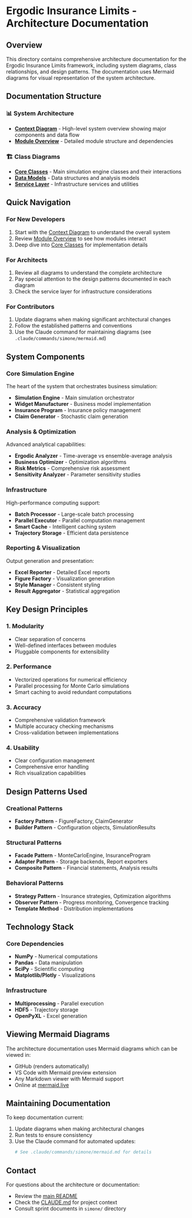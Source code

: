 # Ergodic Insurance Limits - Architecture Documentation

## Overview

This directory contains comprehensive architecture documentation for the Ergodic Insurance Limits framework, including system diagrams, class relationships, and design patterns. The documentation uses Mermaid diagrams for visual representation of the system architecture.

## Documentation Structure

### 📊 System Architecture
- **[Context Diagram](./context_diagram.md)** - High-level system overview showing major components and data flow
- **[Module Overview](./module_overview.md)** - Detailed module structure and dependencies

### 🏗️ Class Diagrams
- **[Core Classes](./class_diagrams/core_classes.md)** - Main simulation engine classes and their interactions
- **[Data Models](./class_diagrams/data_models.md)** - Data structures and analysis models
- **[Service Layer](./class_diagrams/service_layer.md)** - Infrastructure services and utilities

## Quick Navigation

### For New Developers
1. Start with the [Context Diagram](./context_diagram.md) to understand the overall system
2. Review [Module Overview](./module_overview.md) to see how modules interact
3. Deep dive into [Core Classes](./class_diagrams/core_classes.md) for implementation details

### For Architects
1. Review all diagrams to understand the complete architecture
2. Pay special attention to the design patterns documented in each diagram
3. Check the service layer for infrastructure considerations

### For Contributors
1. Update diagrams when making significant architectural changes
2. Follow the established patterns and conventions
3. Use the Claude command for maintaining diagrams (see `.claude/commands/simone/mermaid.md`)

## System Components

### Core Simulation Engine
The heart of the system that orchestrates business simulation:
- **Simulation Engine** - Main simulation orchestrator
- **Widget Manufacturer** - Business model implementation
- **Insurance Program** - Insurance policy management
- **Claim Generator** - Stochastic claim generation

### Analysis & Optimization
Advanced analytical capabilities:
- **Ergodic Analyzer** - Time-average vs ensemble-average analysis
- **Business Optimizer** - Optimization algorithms
- **Risk Metrics** - Comprehensive risk assessment
- **Sensitivity Analyzer** - Parameter sensitivity studies

### Infrastructure
High-performance computing support:
- **Batch Processor** - Large-scale batch processing
- **Parallel Executor** - Parallel computation management
- **Smart Cache** - Intelligent caching system
- **Trajectory Storage** - Efficient data persistence

### Reporting & Visualization
Output generation and presentation:
- **Excel Reporter** - Detailed Excel reports
- **Figure Factory** - Visualization generation
- **Style Manager** - Consistent styling
- **Result Aggregator** - Statistical aggregation

## Key Design Principles

### 1. Modularity
- Clear separation of concerns
- Well-defined interfaces between modules
- Pluggable components for extensibility

### 2. Performance
- Vectorized operations for numerical efficiency
- Parallel processing for Monte Carlo simulations
- Smart caching to avoid redundant computations

### 3. Accuracy
- Comprehensive validation framework
- Multiple accuracy checking mechanisms
- Cross-validation between implementations

### 4. Usability
- Clear configuration management
- Comprehensive error handling
- Rich visualization capabilities

## Design Patterns Used

### Creational Patterns
- **Factory Pattern** - FigureFactory, ClaimGenerator
- **Builder Pattern** - Configuration objects, SimulationResults

### Structural Patterns
- **Facade Pattern** - MonteCarloEngine, InsuranceProgram
- **Adapter Pattern** - Storage backends, Report exporters
- **Composite Pattern** - Financial statements, Analysis results

### Behavioral Patterns
- **Strategy Pattern** - Insurance strategies, Optimization algorithms
- **Observer Pattern** - Progress monitoring, Convergence tracking
- **Template Method** - Distribution implementations

## Technology Stack

### Core Dependencies
- **NumPy** - Numerical computations
- **Pandas** - Data manipulation
- **SciPy** - Scientific computing
- **Matplotlib/Plotly** - Visualizations

### Infrastructure
- **Multiprocessing** - Parallel execution
- **HDF5** - Trajectory storage
- **OpenPyXL** - Excel generation

## Viewing Mermaid Diagrams

The architecture documentation uses Mermaid diagrams which can be viewed in:
- GitHub (renders automatically)
- VS Code with Mermaid preview extension
- Any Markdown viewer with Mermaid support
- Online at [mermaid.live](https://mermaid.live)

## Maintaining Documentation

To keep documentation current:
1. Update diagrams when making architectural changes
2. Run tests to ensure consistency
3. Use the Claude command for automated updates:
   ```bash
   # See .claude/commands/simone/mermaid.md for details
   ```

## Contact

For questions about the architecture or documentation:
- Review the [main README](../../README.md)
- Check the [CLAUDE.md](../../CLAUDE.md) for project context
- Consult sprint documents in `simone/` directory
